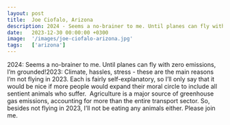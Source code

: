```yaml
---
layout: post
title:  Joe Ciofalo, Arizona
description: 2024 - Seems a no-brainer to me. Until planes can fly with zero emissions, I’m grounded!2023 - Climate, hassles, stress - these are the main reasons I’m...
date:   2023-12-30 00:00:00 +0300
image:  '/images/joe-ciofalo-arizona.jpg'
tags:   ['arizona']
---
```

2024: Seems a no-brainer to me. Until planes can fly with zero emissions, I’m grounded!2023: Climate, hassles, stress - these are the main reasons I’m not flying in 2023. Each is fairly self-explanatory, so I’ll only say that it would be nice if more people would expand their moral circle to include all sentient animals who suffer.  Agriculture is a major source of greenhouse gas emissions, accounting for more than the entire transport sector. So, besides not flying in 2023, I’ll not be eating any animals either. Please join me.

